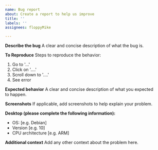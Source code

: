 ```yaml
---
name: Bug report
about: Create a report to help us improve
title: ''
labels: ''
assignees: floppyMike

---
```


**Describe the bug**
A clear and concise description of what the bug is.

**To Reproduce**
Steps to reproduce the behavior:
1. Go to '...'
2. Click on '....'
3. Scroll down to '....'
4. See error

**Expected behavior**
A clear and concise description of what you expected to happen.

**Screenshots**
If applicable, add screenshots to help explain your problem.

**Desktop (please complete the following information):**
 - OS: [e.g. Debian]
 - Version [e.g. 10]
 - CPU architecture [e.g. ARM]

**Additional context**
Add any other context about the problem here.
